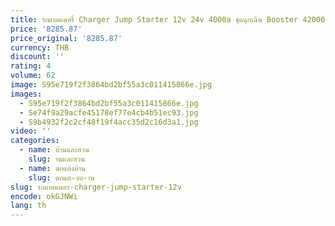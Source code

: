 ```yaml
---
title: รถแบตเตอรี่ Charger Jump Starter 12v 24v 4000a ชุดฉุกเฉิน Booster 42000mAh Power Bank Jump Starter พร้อมชาร์จโทรศัพท์
price: '8285.87'
price_original: '8285.87'
currency: THB
discount: ''
rating: 4
volume: 62
image: S95e719f2f3864bd2bf55a3c011415866e.jpg
images:
  - S95e719f2f3864bd2bf55a3c011415866e.jpg
  - Se74f9a29acfe45178ef77e4cb4b51ec93.jpg
  - S9b4932f2c2cf48f19f4acc35d2c16d3a1.jpg
video: ''
categories:
  - name: บ้านและสวน
    slug: านและสวน
  - name: ตกแต่งบ้าน
    slug: ตกแต-งบ-าน
slug: รถแบตเตอร-charger-jump-starter-12v
encode: okGJNWi
lang: th
---
```

  